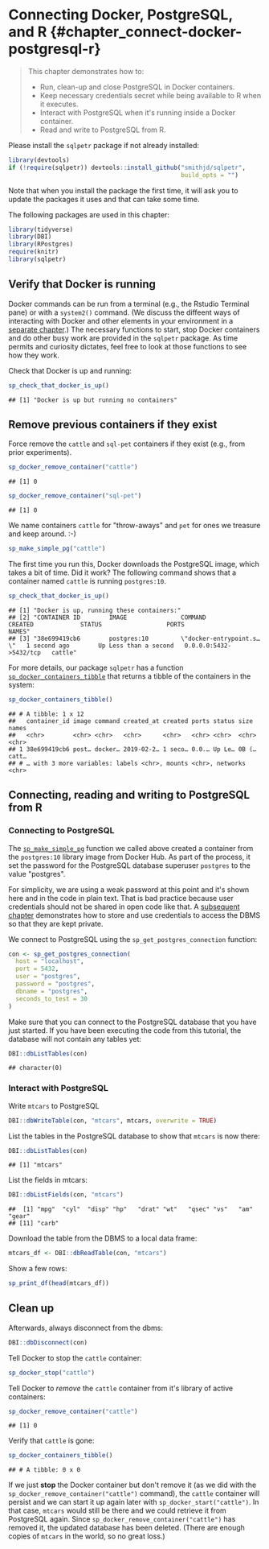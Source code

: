 # Connecting Docker, PostgreSQL, and R {#chapter_connect-docker-postgresql-r}

> This chapter demonstrates how to:
>
>  * Run, clean-up and close PostgreSQL in Docker containers.
>  * Keep necessary credentials secret while being available to R when it executes.
>  * Interact with PostgreSQL when it's running inside a Docker container.
>  * Read and write to PostgreSQL from R.

Please install the `sqlpetr` package if not already installed:

```r
library(devtools)
if (!require(sqlpetr)) devtools::install_github("smithjd/sqlpetr", 
                                                build_opts = "")
```
Note that when you install the package the first time, it will ask you to update the packages it uses and that can take some time.

The following packages are used in this chapter:

```r
library(tidyverse)
library(DBI)
library(RPostgres)
require(knitr)
library(sqlpetr)
```

## Verify that Docker is running

Docker commands can be run from a terminal (e.g., the Rstudio Terminal pane) or with a `system2()` command.  (We discuss the diffeent ways of interacting with Docker and other elements in your environment in a [separate chapter](#your-local-environment).)  The necessary functions to start, stop Docker containers and do other busy work are provided in the `sqlpetr` package.  As time permits and curiosity dictates, feel free to look at those functions to see how they work.

Check that Docker is up and running:


```r
sp_check_that_docker_is_up()
```

```
## [1] "Docker is up but running no containers"
```

## Remove previous containers if they exist
Force remove the `cattle` and `sql-pet` containers if they exist (e.g., from prior experiments).  

```r
sp_docker_remove_container("cattle")
```

```
## [1] 0
```

```r
sp_docker_remove_container("sql-pet")
```

```
## [1] 0
```

We name containers `cattle` for "throw-aways" and `pet` for ones we treasure and keep around.  :-)

```r
sp_make_simple_pg("cattle")
```
The first time you run this, Docker downloads the PostgreSQL image, which takes a bit of time. Did it work? The following command shows that a container named `cattle` is running `postgres:10`.

```r
sp_check_that_docker_is_up()
```

```
## [1] "Docker is up, running these containers:"                                                                                                       
## [2] "CONTAINER ID        IMAGE               COMMAND                  CREATED             STATUS                  PORTS                    NAMES"   
## [3] "38e699419cb6        postgres:10         \"docker-entrypoint.s…\"   1 second ago        Up Less than a second   0.0.0.0:5432->5432/tcp   cattle"
```

For more details, our package `sqlpetr` has a function
[`sp_docker_containers_tibble`](https://smithjd.github.io/sqlpetr/reference/sp_docker_containers_tibble.html) that returns a tibble of the containers in the system:


```r
sp_docker_containers_tibble()
```

```
## # A tibble: 1 x 12
##   container_id image command created_at created ports status size  names
##   <chr>        <chr> <chr>   <chr>      <chr>   <chr> <chr>  <chr> <chr>
## 1 38e699419cb6 post… docker… 2019-02-2… 1 seco… 0.0.… Up Le… 0B (… catt…
## # … with 3 more variables: labels <chr>, mounts <chr>, networks <chr>
```


## Connecting, reading and writing to PostgreSQL from R


### Connecting to PostgreSQL
The [`sp_make_simple_pg`](https://smithjd.github.io/sqlpetr/reference/sp_make_simple_pg.html) function we called above created a container from the
`postgres:10` library image from Docker Hub. As part of the process, it set the
password for the PostgreSQL database superuser `postgres` to the value 
"postgres".

For simplicity, we are using a weak password at this point and it's shown here 
and in the code in plain text. That is bad practice because user credentials 
should not be shared in open code like that.  A [subsequent chapter](#dbms-login)
demonstrates how to store and use credentials to access the DBMS so that they 
are kept private.

We connect to PostgreSQL using the `sp_get_postgres_connection` function:


```r
con <- sp_get_postgres_connection(
  host = "localhost",
  port = 5432,
  user = "postgres",
  password = "postgres",
  dbname = "postgres",
  seconds_to_test = 30
)
```

Make sure that you can connect to the PostgreSQL database that you have just started. If you have been executing the code from this tutorial, the database will not contain any tables yet:


```r
DBI::dbListTables(con)
```

```
## character(0)
```

### Interact with PostgreSQL

Write `mtcars` to PostgreSQL

```r
DBI::dbWriteTable(con, "mtcars", mtcars, overwrite = TRUE)
```

List the tables in the PostgreSQL database to show that `mtcars` is now there:


```r
DBI::dbListTables(con)
```

```
## [1] "mtcars"
```

List the fields in mtcars:

```r
DBI::dbListFields(con, "mtcars")
```

```
##  [1] "mpg"  "cyl"  "disp" "hp"   "drat" "wt"   "qsec" "vs"   "am"   "gear"
## [11] "carb"
```

Download the table from the DBMS to a local data frame:

```r
mtcars_df <- DBI::dbReadTable(con, "mtcars")
```

Show a few rows:

```r
sp_print_df(head(mtcars_df))
```

<!--html_preserve--><div id="htmlwidget-1d9f9b9fdca3023baa83" style="width:100%;height:auto;" class="datatables html-widget"></div>
<script type="application/json" data-for="htmlwidget-1d9f9b9fdca3023baa83">{"x":{"filter":"none","data":[["1","2","3","4","5","6"],[21,21,22.8,21.4,18.7,18.1],[6,6,4,6,8,6],[160,160,108,258,360,225],[110,110,93,110,175,105],[3.9,3.9,3.85,3.08,3.15,2.76],[2.62,2.875,2.32,3.215,3.44,3.46],[16.46,17.02,18.61,19.44,17.02,20.22],[0,0,1,1,0,1],[1,1,1,0,0,0],[4,4,4,3,3,3],[4,4,1,1,2,1]],"container":"<table class=\"display\">\n  <thead>\n    <tr>\n      <th> <\/th>\n      <th>mpg<\/th>\n      <th>cyl<\/th>\n      <th>disp<\/th>\n      <th>hp<\/th>\n      <th>drat<\/th>\n      <th>wt<\/th>\n      <th>qsec<\/th>\n      <th>vs<\/th>\n      <th>am<\/th>\n      <th>gear<\/th>\n      <th>carb<\/th>\n    <\/tr>\n  <\/thead>\n<\/table>","options":{"columnDefs":[{"className":"dt-right","targets":[1,2,3,4,5,6,7,8,9,10,11]},{"orderable":false,"targets":0}],"order":[],"autoWidth":false,"orderClasses":false}},"evals":[],"jsHooks":[]}</script><!--/html_preserve-->

## Clean up

Afterwards, always disconnect from the dbms:

```r
DBI::dbDisconnect(con)
```

Tell Docker to stop the `cattle` container:

```r
sp_docker_stop("cattle")
```

Tell Docker to *remove* the `cattle` container from it's library of active containers:

```r
sp_docker_remove_container("cattle")
```

```
## [1] 0
```

Verify that `cattle` is gone:

```r
sp_docker_containers_tibble()
```

```
## # A tibble: 0 x 0
```

If we just **stop** the Docker container but don't remove it (as we did with the `sp_docker_remove_container("cattle")` command), the `cattle` container will persist and we can start it up again later with `sp_docker_start("cattle")`.  In that case, `mtcars` would still be there and we could retrieve it from PostgreSQL again.  Since `sp_docker_remove_container("cattle")`  has removed it, the updated database has been deleted.  (There are enough copies of `mtcars` in the world, so no great loss.)
